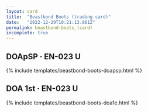 ```yaml
---
layout: card
title:  "Beastbond Boots (trading card)"
date:   "2022-12-29T10:21:13.861Z"
permalink: beastbond-boots_(card)
incomplete: true
---
```


## DOApSP &middot; EN-023 U

{% include templates/beastbond-boots-doapsp.html %}


## DOA 1st &middot; EN-023 U

{% include templates/beastbond-boots-doa1e.html %}

